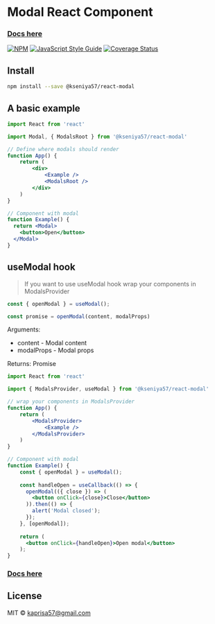 # Modal React Component

### [Docs here](https://kseniya57.github.io/react-modal/?path=/docs/mdx-modal--page)

[![NPM](https://img.shields.io/npm/v/@kseniya57/modal.svg)](https://www.npmjs.com/package/@kseniya57/modal) [![JavaScript Style Guide](https://img.shields.io/badge/code_style-standard-brightgreen.svg)](https://standardjs.com) [![Coverage Status](https://coveralls.io/repos/github/kseniya57/react-modal/badge.svg?branch=master)](https://coveralls.io/github/kseniya57/react-modal?branch=master)

## Install

```bash
npm install --save @kseniya57/react-modal
```

## A basic example

```jsx
import React from 'react'

import Modal, { ModalsRoot } from '@kseniya57/react-modal'

// Define where modals should render
function App() {
    return (
        <div>
            <Example />
            <ModalsRoot />
        </div>
    )       
}

// Component with modal
function Example() {
  return <Modal>
    <button>Open</button>
  </Modal>
}
```

## useModal hook

> If you want to use useModal hook wrap your components in ModalsProvider

```js
const { openModal } = useModal();

const promise = openModal(content, modalProps)
```

Arguments:
- content - Modal content
- modalProps - Modal props

Returns: Promise

```jsx
import React from 'react'

import { ModalsProvider, useModal } from '@kseniya57/react-modal'

// wrap your components in ModalsProvider
function App() {
    return (
        <ModalsProvider>
            <Example />
        </ModalsProvider>
    )       
}

// Component with modal
function Example() {
    const { openModal } = useModal();
  
    const handleOpen = useCallback(() => {
      openModal(({ close }) => (
        <button onClick={close}>Close</button>
      )).then(() => {
        alert('Modal closed');
      });
    }, [openModal]);
    
    return (
      <button onClick={handleOpen}>Open modal</button>
    );
}
```

### [Docs here](https://kseniya57.github.io/react-modal/?path=/docs/mdx-modal--page)

## License

MIT © [kaprisa57@gmail.com](https://github.com/kaprisa57@gmail.com)
